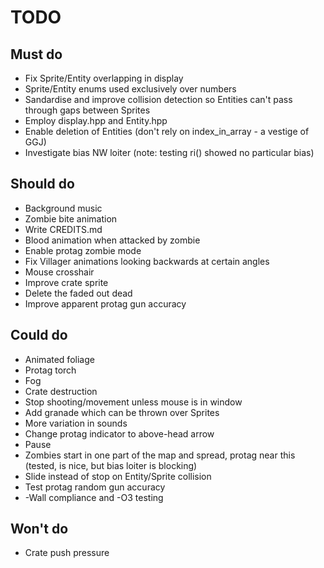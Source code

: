 # TODO

## Must do
- Fix Sprite/Entity overlapping in display
- Sprite/Entity enums used exclusively over numbers
- Sandardise and improve collision detection so Entities can't pass through gaps between Sprites
- Employ display.hpp and Entity.hpp
- Enable deletion of Entities (don't rely on index_in_array - a vestige of GGJ)
- Investigate bias NW loiter (note: testing ri() showed no particular bias)

## Should do
- Background music
- Zombie bite animation
- Write CREDITS.md
- Blood animation when attacked by zombie
- Enable protag zombie mode
- Fix Villager animations looking backwards at certain angles
- Mouse crosshair
- Improve crate sprite
- Delete the faded out dead
- Improve apparent protag gun accuracy

## Could do
- Animated foliage
- Protag torch
- Fog
- Crate destruction
- Stop shooting/movement unless mouse is in window
- Add granade which can be thrown over Sprites
- More variation in sounds
- Change protag indicator to above-head arrow
- Pause
- Zombies start in one part of the map and spread, protag near this (tested, is nice, but bias loiter is blocking)
- Slide instead of stop on Entity/Sprite collision
- Test protag random gun accuracy
- -Wall compliance and -O3 testing

## Won't do
- Crate push pressure

